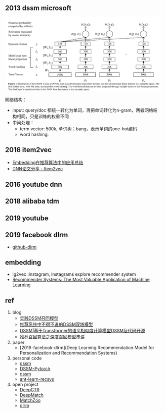 ## 2013 dssm microsoft

![2013_dssm](imgs/2013_dssm.png)

网络结构： 

- input: query/doc 都统一转化为单词，再把单词转化为n-gram，两者网络结构相同，只是训练的权重不同
- 中间处理：
    - term vector: 500k, 单词树；bang，表示单词的one-hot编码
    - word hashing: 

## 2016 item2vec

- [Embedding在推荐算法中的应用总结](https://zhuanlan.zhihu.com/p/78144408)
- [DNN论文分享 - Item2vec](https://zhuanlan.zhihu.com/p/24339183?refer=deeplearning-surfing)

## 2016 youtube dnn

## 2018 alibaba tdm

## 2019 youtube 

## 2019 facebook dlrm

- [github-dlrm](https://github.com/facebookresearch/dlrm)

## embedding

- ig2vec :instagram, instagrams explore recommender system
- [Recommender Systems: The Most Valuable Application of Machine Learning](https://towardsdatascience.com/recommender-systems-the-most-valuable-application-of-machine-learning-part-1-f96ecbc4b7f5)

## ref

1. blog
    - [实践DSSM召回模型](https://zhuanlan.zhihu.com/p/136253355)
    - [推荐系统中不得不说的DSSM双塔模型](https://zhuanlan.zhihu.com/p/139541282)
    - [DSSM|基于Transformer的语义相似度计算模型DSSM及代码开源](https://blog.csdn.net/qq_28385535/article/details/92803375)
    - [推荐召回算法之深度召回模型串讲](https://zhuanlan.zhihu.com/p/63343894)
2. paper
    - [2019-facebook-dlrm](Deep Learning Recommendation Model for Personalization and Recommendation Systems)
3. personal code
    - [dssm](https://github.com/InsaneLife/dssm)
    - [DSSM-Pytorch](https://github.com/ChrisCN97/DSSM-Pytorch)
    - [dssm](https://github.com/baharefatemi/DSSM)
    - [ant-learn-recsys](https://github.com/peiss/ant-learn-recsys/tree/08f8df7d158706716e9323424f8085d01b047366)
4. open project
    - [DeepCTR](https://github.com/shenweichen/DeepCTR)
    - [DeepMatch](https://github.com/shenweichen/DeepMatch)
    - [MatchZoo](https://github.com/NTMC-Community/MatchZoo)
    - [dlrm](https://github.com/facebookresearch/dlrm)